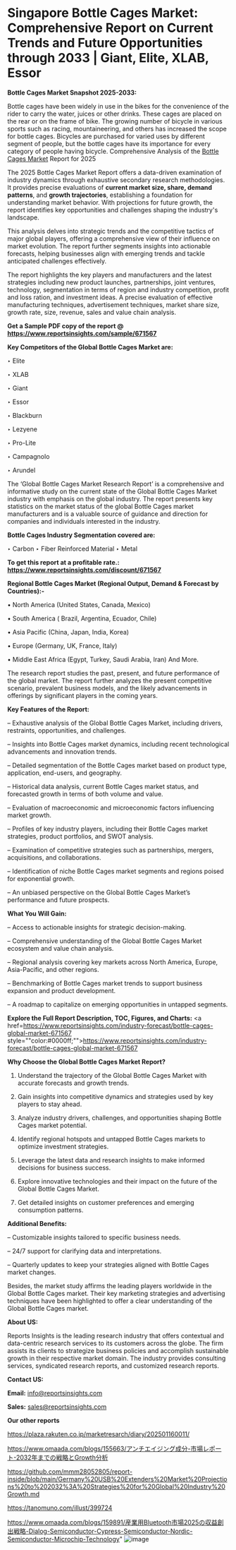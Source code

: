 # Singapore Bottle Cages Market: Comprehensive Report on Current Trends and Future Opportunities through 2033 | Giant, Elite, XLAB, Essor

<strong>Bottle Cages Market Snapshot 2025-2033:</strong>

Bottle cages have been widely in use in the bikes for the convenience of the rider to carry the water, juices or other drinks. These cages are placed on the rear or on the frame of bike. The growing number of bicycle in various sports such as racing, mountaineering, and others has increased the scope for bottle cages. Bicycles are purchased for varied uses by different segment of people, but the bottle cages have its importance for every category of people having bicycle. Comprehensive Analysis of the <a href=https://www.reportsinsights.com/sample/671567>Bottle Cages Market</a> Report for 2025

The 2025 Bottle Cages Market Report offers a data-driven examination of industry dynamics through exhaustive secondary research methodologies. It provides precise evaluations of <strong>current market size, share, demand patterns</strong>, and <strong>growth trajectories</strong>, establishing a foundation for understanding market behavior. With projections for future growth, the report identifies key opportunities and challenges shaping the industry's landscape.

This analysis delves into strategic trends and the competitive tactics of major global players, offering a comprehensive view of their influence on market evolution. The report further segments insights into actionable forecasts, helping businesses align with emerging trends and tackle anticipated challenges effectively.

The report highlights the key players and manufacturers and the latest strategies including new product launches, partnerships, joint ventures, technology, segmentation in terms of region and industry competition, profit and loss ration, and investment ideas. A precise evaluation of effective manufacturing techniques, advertisement techniques, market share size, growth rate, size, revenue, sales and value chain analysis.

<strong>Get a Sample PDF copy of the report @ <a href=https://www.reportsinsights.com/sample/671567 style=color:#0000ff;>https://www.reportsinsights.com/sample/671567</a></strong>

<strong>Key Competitors of the Global Bottle Cages Market are:</strong>

‣ Elite

‣ XLAB

‣ Giant

‣ Essor

‣ Blackburn

‣ Lezyene

‣ Pro-Lite

‣ Campagnolo

‣ Arundel

The ‘Global Bottle Cages Market Research Report’ is a comprehensive and informative study on the current state of the Global Bottle Cages Market industry with emphasis on the global industry. The report presents key statistics on the market status of the global Bottle Cages market manufacturers and is a valuable source of guidance and direction for companies and individuals interested in the industry.

<strong>Bottle Cages Industry Segmentation covered are:</strong>

‣ Carbon
‣ Fiber Reinforced Material
‣ Metal

<strong>To get this report at a profitable rate.: <a href=https://www.reportsinsights.com/discount/671567 style=color:#0000ff;>https://www.reportsinsights.com/discount/671567</a></strong>

<strong>Regional Bottle Cages Market (Regional Output, Demand &amp; Forecast by Countries):-</strong>

• North America (United States, Canada, Mexico)

• South America ( Brazil, Argentina, Ecuador, Chile)

• Asia Pacific (China, Japan, India, Korea)

• Europe (Germany, UK, France, Italy)

• Middle East Africa (Egypt, Turkey, Saudi Arabia, Iran) And More.

The research report studies the past, present, and future performance of the global market. The report further analyzes the present competitive scenario, prevalent business models, and the likely advancements in offerings by significant players in the coming years.

<strong>Key Features of the Report:</strong>

– Exhaustive analysis of the Global Bottle Cages Market, including drivers, restraints, opportunities, and challenges.

– Insights into Bottle Cages market dynamics, including recent technological advancements and innovation trends.

– Detailed segmentation of the Bottle Cages market based on product type, application, end-users, and geography.

– Historical data analysis, current Bottle Cages market status, and forecasted growth in terms of both volume and value.

– Evaluation of macroeconomic and microeconomic factors influencing market growth.

– Profiles of key industry players, including their Bottle Cages market strategies, product portfolios, and SWOT analysis.

– Examination of competitive strategies such as partnerships, mergers, acquisitions, and collaborations.

– Identification of niche Bottle Cages market segments and regions poised for exponential growth.

– An unbiased perspective on the Global Bottle Cages Market’s performance and future prospects.

<strong>What You Will Gain:</strong>

– Access to actionable insights for strategic decision-making.

– Comprehensive understanding of the Global Bottle Cages Market ecosystem and value chain analysis.

– Regional analysis covering key markets across North America, Europe, Asia-Pacific, and other regions.

– Benchmarking of Bottle Cages market trends to support business expansion and product development.

– A roadmap to capitalize on emerging opportunities in untapped segments.

<strong>Explore the Full Report Description, TOC, Figures, and Charts:</strong>
<a href=https://www.reportsinsights.com/industry-forecast/bottle-cages-global-market-671567 style=""color:#0000ff;"">https://www.reportsinsights.com/industry-forecast/bottle-cages-global-market-671567</a>

<strong>Why Choose the Global Bottle Cages Market Report?</strong>

1. Understand the trajectory of the Global Bottle Cages Market with accurate forecasts and growth trends.

2. Gain insights into competitive dynamics and strategies used by key players to stay ahead.

3. Analyze industry drivers, challenges, and opportunities shaping Bottle Cages market potential.

4. Identify regional hotspots and untapped Bottle Cages markets to optimize investment strategies.

5. Leverage the latest data and research insights to make informed decisions for business success.

6. Explore innovative technologies and their impact on the future of the Global Bottle Cages Market.

7. Get detailed insights on customer preferences and emerging consumption patterns.

<strong>Additional Benefits:</strong>

– Customizable insights tailored to specific business needs.

– 24/7 support for clarifying data and interpretations.

– Quarterly updates to keep your strategies aligned with Bottle Cages market changes.

Besides, the market study affirms the leading players worldwide in the Global Bottle Cages market. Their key marketing strategies and advertising techniques have been highlighted to offer a clear understanding of the Global Bottle Cages market.

<strong><strong>About US</strong>:</strong>

Reports Insights is the leading research industry that offers contextual and data-centric research services to its customers across the globe. The firm assists its clients to strategize business policies and accomplish sustainable growth in their respective market domain. The industry provides consulting services, syndicated research reports, and customized research reports.

<strong>Contact US:</strong>

<p class=><b>Email:</b> <a href=mailto:info@reportsinsights.com>info@reportsinsights.com</a></p>
<p class=><b>Sales:</b> <a href=mailto:sales@reportsinsights.com>sales@reportsinsights.com</a></p>

<strong>Our other reports</strong>

<a href=https://plaza.rakuten.co.jp/marketresarch/diary/202501160011/>https://plaza.rakuten.co.jp/marketresarch/diary/202501160011/</a>

<a href=https://www.omaada.com/blogs/155663/アンチエイジング成分-市場レポート-2032年までの戦略とGrowth分析>https://www.omaada.com/blogs/155663/アンチエイジング成分-市場レポート-2032年までの戦略とGrowth分析</a>

<a href=https://github.com/mmm28052805/report-inside/blob/main/Germany%20USB%20Extenders%20Market%20Projections%20to%202032%3A%20Strategies%20for%20Global%20Industry%20Growth.md>https://github.com/mmm28052805/report-inside/blob/main/Germany%20USB%20Extenders%20Market%20Projections%20to%202032%3A%20Strategies%20for%20Global%20Industry%20Growth.md</a>

<a href=https://tanomuno.com/illust/399724>https://tanomuno.com/illust/399724</a>

<a href=https://www.omaada.com/blogs/159891/産業用Bluetooth市場2025の収益創出戦略-Dialog-Semiconductor-Cypress-Semiconductor-Nordic-Semiconductor-Microchip-Technology>https://www.omaada.com/blogs/159891/産業用Bluetooth市場2025の収益創出戦略-Dialog-Semiconductor-Cypress-Semiconductor-Nordic-Semiconductor-Microchip-Technology</a>"
![image](https://github.com/user-attachments/assets/20e8e220-3b80-41a6-a01c-bccc3e36a845)
